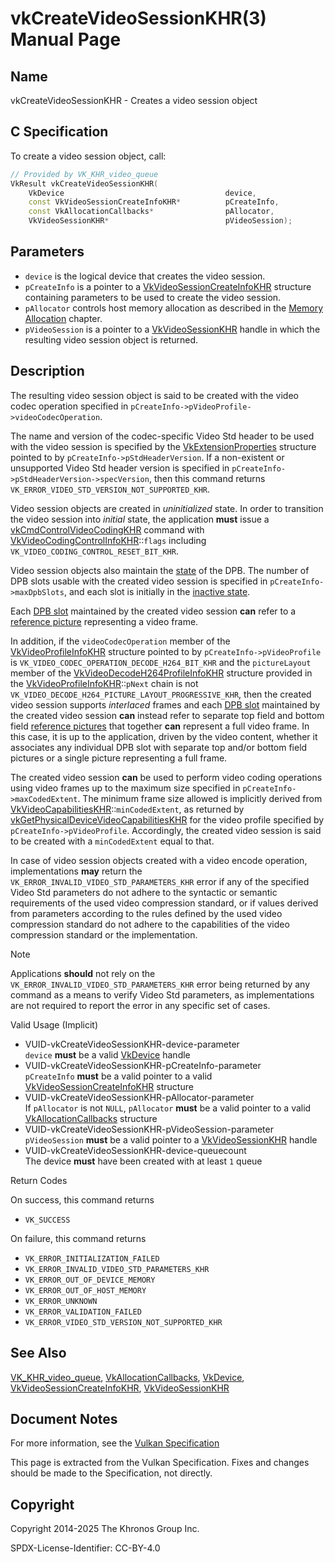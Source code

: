 # vkCreateVideoSessionKHR(3) Manual Page

## Name

vkCreateVideoSessionKHR - Creates a video session object



## [](#_c_specification)C Specification

To create a video session object, call:

```c++
// Provided by VK_KHR_video_queue
VkResult vkCreateVideoSessionKHR(
    VkDevice                                    device,
    const VkVideoSessionCreateInfoKHR*          pCreateInfo,
    const VkAllocationCallbacks*                pAllocator,
    VkVideoSessionKHR*                          pVideoSession);
```

## [](#_parameters)Parameters

- `device` is the logical device that creates the video session.
- `pCreateInfo` is a pointer to a [VkVideoSessionCreateInfoKHR](https://registry.khronos.org/vulkan/specs/latest/man/html/VkVideoSessionCreateInfoKHR.html) structure containing parameters to be used to create the video session.
- `pAllocator` controls host memory allocation as described in the [Memory Allocation](https://registry.khronos.org/vulkan/specs/latest/html/vkspec.html#memory-allocation) chapter.
- `pVideoSession` is a pointer to a [VkVideoSessionKHR](https://registry.khronos.org/vulkan/specs/latest/man/html/VkVideoSessionKHR.html) handle in which the resulting video session object is returned.

## [](#_description)Description

The resulting video session object is said to be created with the video codec operation specified in `pCreateInfo->pVideoProfile->videoCodecOperation`.

The name and version of the codec-specific Video Std header to be used with the video session is specified by the [VkExtensionProperties](https://registry.khronos.org/vulkan/specs/latest/man/html/VkExtensionProperties.html) structure pointed to by `pCreateInfo->pStdHeaderVersion`. If a non-existent or unsupported Video Std header version is specified in `pCreateInfo->pStdHeaderVersion->specVersion`, then this command returns `VK_ERROR_VIDEO_STD_VERSION_NOT_SUPPORTED_KHR`.

Video session objects are created in *uninitialized* state. In order to transition the video session into *initial* state, the application **must** issue a [vkCmdControlVideoCodingKHR](https://registry.khronos.org/vulkan/specs/latest/man/html/vkCmdControlVideoCodingKHR.html) command with [VkVideoCodingControlInfoKHR](https://registry.khronos.org/vulkan/specs/latest/man/html/VkVideoCodingControlInfoKHR.html)::`flags` including `VK_VIDEO_CODING_CONTROL_RESET_BIT_KHR`.

Video session objects also maintain the [state](https://registry.khronos.org/vulkan/specs/latest/html/vkspec.html#dpb-state-and-backing-store) of the DPB. The number of DPB slots usable with the created video session is specified in `pCreateInfo->maxDpbSlots`, and each slot is initially in the [inactive state](https://registry.khronos.org/vulkan/specs/latest/html/vkspec.html#dpb-slot-states).

Each [DPB slot](https://registry.khronos.org/vulkan/specs/latest/html/vkspec.html#dpb-slot) maintained by the created video session **can** refer to a [reference picture](https://registry.khronos.org/vulkan/specs/latest/html/vkspec.html#reference-picture) representing a video frame.

In addition, if the `videoCodecOperation` member of the [VkVideoProfileInfoKHR](https://registry.khronos.org/vulkan/specs/latest/man/html/VkVideoProfileInfoKHR.html) structure pointed to by `pCreateInfo->pVideoProfile` is `VK_VIDEO_CODEC_OPERATION_DECODE_H264_BIT_KHR` and the `pictureLayout` member of the [VkVideoDecodeH264ProfileInfoKHR](https://registry.khronos.org/vulkan/specs/latest/man/html/VkVideoDecodeH264ProfileInfoKHR.html) structure provided in the [VkVideoProfileInfoKHR](https://registry.khronos.org/vulkan/specs/latest/man/html/VkVideoProfileInfoKHR.html)::`pNext` chain is not `VK_VIDEO_DECODE_H264_PICTURE_LAYOUT_PROGRESSIVE_KHR`, then the created video session supports *interlaced* frames and each [DPB slot](https://registry.khronos.org/vulkan/specs/latest/html/vkspec.html#dpb-slot) maintained by the created video session **can** instead refer to separate top field and bottom field [reference pictures](https://registry.khronos.org/vulkan/specs/latest/html/vkspec.html#reference-picture) that together **can** represent a full video frame. In this case, it is up to the application, driven by the video content, whether it associates any individual DPB slot with separate top and/or bottom field pictures or a single picture representing a full frame.

The created video session **can** be used to perform video coding operations using video frames up to the maximum size specified in `pCreateInfo->maxCodedExtent`. The minimum frame size allowed is implicitly derived from [VkVideoCapabilitiesKHR](https://registry.khronos.org/vulkan/specs/latest/man/html/VkVideoCapabilitiesKHR.html)::`minCodedExtent`, as returned by [vkGetPhysicalDeviceVideoCapabilitiesKHR](https://registry.khronos.org/vulkan/specs/latest/man/html/vkGetPhysicalDeviceVideoCapabilitiesKHR.html) for the video profile specified by `pCreateInfo->pVideoProfile`. Accordingly, the created video session is said to be created with a `minCodedExtent` equal to that.

In case of video session objects created with a video encode operation, implementations **may** return the `VK_ERROR_INVALID_VIDEO_STD_PARAMETERS_KHR` error if any of the specified Video Std parameters do not adhere to the syntactic or semantic requirements of the used video compression standard, or if values derived from parameters according to the rules defined by the used video compression standard do not adhere to the capabilities of the video compression standard or the implementation.

Note

Applications **should** not rely on the `VK_ERROR_INVALID_VIDEO_STD_PARAMETERS_KHR` error being returned by any command as a means to verify Video Std parameters, as implementations are not required to report the error in any specific set of cases.

Valid Usage (Implicit)

- [](#VUID-vkCreateVideoSessionKHR-device-parameter)VUID-vkCreateVideoSessionKHR-device-parameter  
  `device` **must** be a valid [VkDevice](https://registry.khronos.org/vulkan/specs/latest/man/html/VkDevice.html) handle
- [](#VUID-vkCreateVideoSessionKHR-pCreateInfo-parameter)VUID-vkCreateVideoSessionKHR-pCreateInfo-parameter  
  `pCreateInfo` **must** be a valid pointer to a valid [VkVideoSessionCreateInfoKHR](https://registry.khronos.org/vulkan/specs/latest/man/html/VkVideoSessionCreateInfoKHR.html) structure
- [](#VUID-vkCreateVideoSessionKHR-pAllocator-parameter)VUID-vkCreateVideoSessionKHR-pAllocator-parameter  
  If `pAllocator` is not `NULL`, `pAllocator` **must** be a valid pointer to a valid [VkAllocationCallbacks](https://registry.khronos.org/vulkan/specs/latest/man/html/VkAllocationCallbacks.html) structure
- [](#VUID-vkCreateVideoSessionKHR-pVideoSession-parameter)VUID-vkCreateVideoSessionKHR-pVideoSession-parameter  
  `pVideoSession` **must** be a valid pointer to a [VkVideoSessionKHR](https://registry.khronos.org/vulkan/specs/latest/man/html/VkVideoSessionKHR.html) handle
- [](#VUID-vkCreateVideoSessionKHR-device-queuecount)VUID-vkCreateVideoSessionKHR-device-queuecount  
  The device **must** have been created with at least `1` queue

Return Codes

On success, this command returns

- `VK_SUCCESS`

On failure, this command returns

- `VK_ERROR_INITIALIZATION_FAILED`
- `VK_ERROR_INVALID_VIDEO_STD_PARAMETERS_KHR`
- `VK_ERROR_OUT_OF_DEVICE_MEMORY`
- `VK_ERROR_OUT_OF_HOST_MEMORY`
- `VK_ERROR_UNKNOWN`
- `VK_ERROR_VALIDATION_FAILED`
- `VK_ERROR_VIDEO_STD_VERSION_NOT_SUPPORTED_KHR`

## [](#_see_also)See Also

[VK\_KHR\_video\_queue](https://registry.khronos.org/vulkan/specs/latest/man/html/VK_KHR_video_queue.html), [VkAllocationCallbacks](https://registry.khronos.org/vulkan/specs/latest/man/html/VkAllocationCallbacks.html), [VkDevice](https://registry.khronos.org/vulkan/specs/latest/man/html/VkDevice.html), [VkVideoSessionCreateInfoKHR](https://registry.khronos.org/vulkan/specs/latest/man/html/VkVideoSessionCreateInfoKHR.html), [VkVideoSessionKHR](https://registry.khronos.org/vulkan/specs/latest/man/html/VkVideoSessionKHR.html)

## [](#_document_notes)Document Notes

For more information, see the [Vulkan Specification](https://registry.khronos.org/vulkan/specs/latest/html/vkspec.html#vkCreateVideoSessionKHR)

This page is extracted from the Vulkan Specification. Fixes and changes should be made to the Specification, not directly.

## [](#_copyright)Copyright

Copyright 2014-2025 The Khronos Group Inc.

SPDX-License-Identifier: CC-BY-4.0